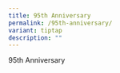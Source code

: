 ```yaml
---
title: 95th Anniversary
permalink: /95th-anniversary/
variant: tiptap
description: ""
---
```

<p>95th Anniversary</p>